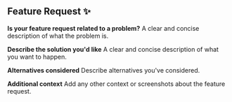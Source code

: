 ## Feature Request ✨

**Is your feature request related to a problem?**
A clear and concise description of what the problem is.

**Describe the solution you'd like**
A clear and concise description of what you want to happen.

**Alternatives considered**
Describe alternatives you've considered.

**Additional context**
Add any other context or screenshots about the feature request.
